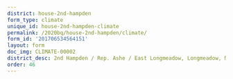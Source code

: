```yaml
---
district: house-2nd-hampden
form_type: climate
unique_id: house-2nd-hampden-climate
permalink: /2020bq/house-2nd-hampden/climate/
form_id: '201706534564151'
layout: form
doc_img: CLIMATE-00002
district_desc: 2nd Hampden / Rep. Ashe / East Longmeadow, Longmeadow, Monson
order: 46
---
```


